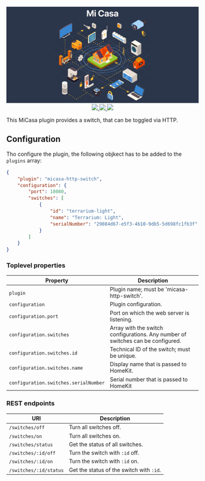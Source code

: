 <p align="center">
  <img src="https://raw.githubusercontent.com/MiCasa-HomeKit/MiCasaAssets/main/micasa-header.png"/><br/>
  <a href="https://opensource.org/licenses/Apache-2.0" target="_new">
    <img src="https://img.shields.io/github/license/MiCasa-HomeKit/MiCasaHttpSwitch"/>
  </a>
  <a href="https://travis-ci.org/github/MiCasa-HomeKit/MiCasaHttpSwitch/branches" target="_new">
      <img src="https://travis-ci.org/MiCasa-HomeKit/MiCasaHttpSwitch.svg?branch=main"/>
  </a>
  <a href="https://github.com/MiCasa-HomeKit/MiCasaHttpSwitch/issues">
    <img src="https://img.shields.io/github/issues/MiCasa-HomeKit/MiCasaHttpSwitch"/>
  </a>
</p>

This MiCasa plugin provides a switch, that can be toggled via HTTP.

## Configuration
Tho configure the plugin, the following objkect has to be added to the `plugins` array:
```json
{
    "plugin": "micasa-http-switch",
    "configuration": {
        "port": 18080,
        "switches": [
            {
                "id": "terrarium-light",
                "name": "Terrarium: Light",
                "serialNumber": "29084d67-e5f3-4b10-9db5-5d698fc1fb3f"
            }
        ]                
    }
}
```

### Toplevel properties
| Property                              | Description                                                                     |
|---------------------------------------|---------------------------------------------------------------------------------|
| `plugin`                              | Plugin name; must be 'micasa-http-switch'.                                      |
| `configuration`                       | Plugin configuration.                                                           |
| `configuration.port`                  | Port on which the web server is listening.                                      |
| `configuration.switches`              | Array with the switch configurations. Any number of switches can be configured. |
| `configuration.switches.id`           | Technical ID of the switch; must be unique.                                     |
| `configuration.switches.name`         | Display name that is passed to HomeKit.                                         |
| `configuration.switches.serialNumber` | Serial number that is passed to HomeKit                                         |

### REST endpoints
| URI                   | Description                              |
|-----------------------|------------------------------------------|
| `/switches/off`       | Turn all switches off.                   |
| `/switches/on`        | Turn all switches on.                    |
| `/switches/status`    | Get the status of all switches.          |
| `/switches/:id/off`   | Turn the switch with `:id` off.          |
| `/switches/:id/on`    | Turn the switch with `:id` on.           |
| `/switches/:id/status`| Get the status of the switch with `:id`. |

